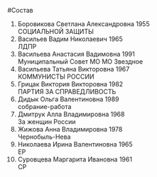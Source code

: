#Состав
1. Боровикова Светлана Александровна 1955   
    СОЦИАЛЬНОЙ ЗАЩИТЫ
2. Васильев Вадим Николаевич 1965   
    ЛДПР
3. Васильева Анастасия Вадимовна 1991   
    Муниципальный Совет МО МО Звездное
4. Васильева Татьяна Викторовна 1967   
    КОММУНИСТЫ РОССИИ
5. Грицак Виктория Викторовна 1982   
    ПАРТИЯ ЗА СПРАВЕДЛИВОСТЬ
6. Дидык Ольга Валентиновна 1989   
    собрание-работа
7. Дмитрук Алла Владимировна 1968   
    За женщин России
8. Жижова Анна Владимировна 1978   
    Чернобыль-Нева
9. Николаева Ирина Валентиновна 1965   
    ЕР
10. Суровцева Маргарита Ивановна 1961   
    СР
